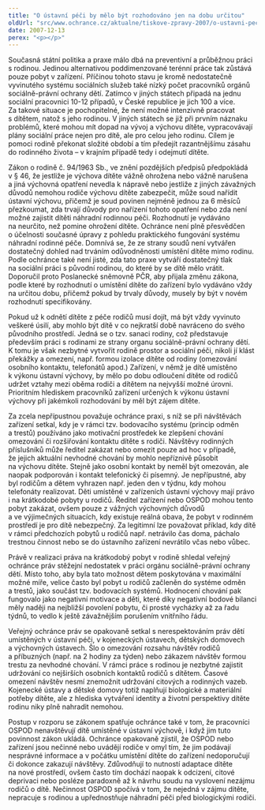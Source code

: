 ```yaml
---
title: "O ústavní péči by mělo být rozhodováno jen na dobu určitou"
oldUrl: "src/www.ochrance.cz/aktualne/tiskove-zpravy-2007/o-ustavni-peci-by-melo-byt-rozhodovano-jen-na-dobu-urcitou"
date: 2007-12-13
perex: "<p></p>"
---
```


<!-- imported from the old website -->

<p class="Normln-web">Současná státní politika a praxe málo dbá na preventivní a průběžnou práci s rodinou. Jedinou alternativou poddimenzované terénní práce tak zůstává pouze pobyt v zařízení. Příčinou tohoto stavu je kromě nedostatečně vyvinutého systému sociálních služeb také nízký počet pracovníků orgánů sociálně-právní ochrany dětí. Zatímco v jiných státech připadá na jednu sociální pracovnici 10-12 případů, v České republice je jich 100 a více. Za takové situace je pochopitelné, že není možné intenzivně pracovat s dítětem, natož s jeho rodinou. V jiných státech se již při prvním náznaku problémů, které mohou mít dopad na vývoj a výchovu dítěte, vypracovávají plány sociální práce nejen pro dítě, ale pro celou jeho rodinu. Cílem je pomoci rodině překonat složité období a tím předejít razantnějšímu zásahu do rodinného života – v krajním případě tedy i odejmutí dítěte.</p><p class="Normln-web">Zákon o rodině č. 94/1963 Sb., ve znění pozdějších předpisů předpokládá v § 46, že jestliže je výchova dítěte vážně ohrožena nebo vážně narušena a jiná výchovná opatření nevedla k nápravě nebo jestliže z jiných závažných důvodů nemohou rodiče výchovu dítěte zabezpečit, může soud nařídit ústavní výchovu, přičemž je soud povinen nejméně jednou za 6 měsíců přezkoumat, zda trvají důvody pro nařízení tohoto opatření nebo zda není možné zajistit dítěti náhradní rodinnou péči. Rozhodnutí je vydáváno na neurčito, než pomine ohrožení dítěte. Ochránce není plně přesvědčen o účelnosti současné úpravy z pohledu praktického fungování systému náhradní rodinné péče. Domnívá se, že ze strany soudů není vytvářen dostatečný dohled nad trváním odůvodněnosti umístění dítěte mimo rodinu. Podle ochránce také není jisté, zda tato praxe vytváří dostatečný tlak na sociální práci s původní rodinou, do které by se dítě mělo vrátit. Doporučil proto Poslanecké sněmovně PČR, aby přijala změnu zákona, podle které by rozhodnutí o umístění dítěte do zařízení bylo vydáváno vždy na určitou dobu, přičemž pokud by trvaly důvody, musely by být v novém rozhodnutí specifikovány.</p><p class="Normln-web">Pokud už k odnětí dítěte z péče rodičů musí dojít, má být vždy vyvinuto veškeré úsilí, aby mohlo být dítě v co nejkratší době navráceno do svého původního prostředí. Jedná se o tzv. sanaci rodiny, což představuje především práci s rodinami ze strany organu sociálně-právní ochrany dětí. K tomu je však nezbytné vytvořit rodině prostor a sociální péči, nikoli jí klást překážky a omezení, např. formou izolace dítěte od rodiny (omezování osobního kontaktu, telefonátů apod.) Zařízení, v němž je dítě umístěno k výkonu ústavní výchovy, by mělo po dobu odloučení dítěte od rodičů udržet vztahy mezi oběma rodiči a dítětem na nejvyšší možné úrovni. Prioritním hlediskem pracovníků zařízení určených k výkonu ústavní výchovy při jakémkoli rozhodování by měl být zájem dítěte.</p><p class="Normln-web">Za zcela nepřípustnou považuje ochránce praxi, s níž se při návštěvách zařízení setkal, kdy je v rámci tzv. bodovacího systému (princip odměn a trestů) používáno jako motivační prostředek ke zlepšení chování omezování či rozšiřování kontaktu dítěte s rodiči. Návštěvy rodinných příslušníků může ředitel zakázat nebo omezit pouze ad hoc v případě, že jejich aktuální nevhodné chování by mohlo nepříznivě působit na výchovu dítěte. Stejně jako osobní kontakt by neměl být omezován, ale naopak podporován i kontakt telefonický či písemný. Je nepřípustné, aby byl rodičům a dětem vyhrazen např. jeden den v týdnu, kdy mohou telefonáty realizovat. Děti umístěné v zařízeních ústavní výchovy mají právo i na krátkodobé pobyty u rodičů. Ředitel zařízení nebo OSPOD mohou tento pobyt zakázat, ovšem pouze z vážných výchovných důvodů a ve výjimečných situacích, kdy existuje reálná obava, že pobyt v rodinném prostředí je pro dítě nebezpečný. Za legitimní lze považovat příklad, kdy dítě v rámci předchozích pobytů u rodičů např. netrávilo čas doma, páchalo trestnou činnost nebo se do ústavního zařízení nevrátilo včas nebo vůbec.</p><p class="Normln-web">Právě v realizaci práva na krátkodobý pobyt v rodině shledal veřejný ochránce práv stěžejní nedostatek v práci orgánu sociálně-právní ochrany dětí. Místo toho, aby byla tato možnost dětem poskytována v maximální možné míře, velice často byl pobyt u rodičů začleněn do systéme odměn a trestů, jako součást tzv. bodovacích systémů. Hodnocení chování pak fungovalo jako negativní motivace a děti, které díky negativní bodové bilanci měly naději na nejbližší povolení pobytu, či prosté vycházky až za řadu týdnů, to vedlo k ještě závažnějším porušením vnitřního řádu.</p><p class="Normln-web">Veřejný ochránce práv se opakovaně setkal s nerespektováním práv dětí umístěných v ústavní péči, v kojeneckých ústavech, dětských domovech a výchovných ústavech. Šlo o omezování rozsahu návštěv rodičů a příbuzných (např. na 2 hodiny za týden) nebo zákazem návštěv formou trestu za nevhodné chování. V rámci práce s rodinou je nezbytné zajistit udržování co nejširších osobních kontaktů rodičů s dítětem. Časové omezení návštěv nesmí znemožnit udržování citových a rodinných vazeb. Kojenecké ústavy a dětské domovy totiž naplňují biologické a materiální potřeby dítěte, ale z hlediska vytváření identity a životní perspektivy dítěte rodinu niky plně nahradit nemohou.</p><p class="Normln-web">Postup v rozporu se zákonem spatřuje ochránce také v tom, že pracovníci OSPOD nenavštěvují dítě umístěné v ústavní výchově, i když jim tuto povinnost zákon ukládá. Ochránce opakovaně zjistil, že OSPOD nebo zařízení jsou nečinné nebo uvádějí rodiče v omyl tím, že jim podávají nesprávné informace a v počátku umístění dítěte do zařízení nedoporučují či dokonce zakazují návštěvy. Zdůvodňují to nutností adaptace dítěte na nové prostředí, ovšem často tím dochází naopak k odcizení, citové deprivaci nebo posléze paradoxně až k návrhu soudu na vyslovení nezájmu rodičů o dítě. Nečinnost OSPOD spočívá v tom, že nejedná v zájmu dítěte, nepracuje s rodinou a upřednostňuje náhradní péči před biologickými rodiči.</p>
